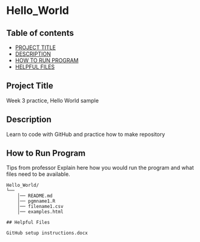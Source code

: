# Hello_World
## Table of contents

- [PROJECT TITLE](#Project-Title)
- [DESCRIPTION](#Description)
- [HOW TO RUN PROGRAM](#How-to-run-program)
- [HELPFUL FILES](#Helpful-files)

## Project Title

Week 3 practice, Hello World sample 

## Description

Learn to code with GitHub and practice how to make repository

## How to Run Program 

Tips from professor
Explain here how you would run the program and what files need to be available. 
```text
Hello_World/
└── 
    │── README.md
    │── pgmname1.R
    │── filename1.csv
    │── examples.html

## Helpful Files

GitHub setup instructions.docx

